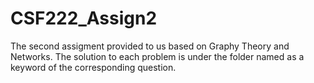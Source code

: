 # CSF222_Assign2

The second assigment provided to us based on Graphy Theory and Networks.
The solution to each problem is under the folder named as a keyword of the corresponding question.

